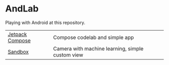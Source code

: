 # AndLab
Playing with Android at this repository.

<table>
<tr>
<td>
<a href="https://github.com/WonJoongLee/AndLab/tree/master/JetpackCompose">Jetpack Compose</a>
</td>
<td>
Compose codelab and simple app
</td>
</tr>
<tr>
<td>
<a href="https://github.com/WonJoongLee/AndLab/tree/master/Sandbox">Sandbox</a>
</td>
<td>
Camera with machine learning, simple custom view
</td>
</tr>
</table>
